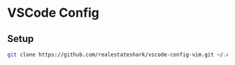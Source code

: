 # VSCode Config
## Setup
```sh
git clone https://github.com/realestateshark/vscode-config-vim.git ~/.config/Code/User
```
